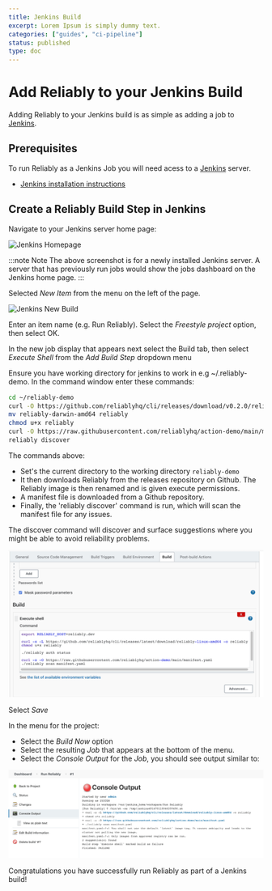 ```yaml
---
title: Jenkins Build
excerpt: Lorem Ipsum is simply dummy text.
categories: ["guides", "ci-pipeline"]
status: published
type: doc
---
```

# Add Reliably to your Jenkins Build

Adding Reliably to your Jenkins build is as simple as adding a job to
[Jenkins][jenkins-home].

## Prerequisites

To run Reliably as a Jenkins Job you will need acess to a
[Jenkins][jenkins-home] server.

[jenkins-home]: https://www.jenkins.io/
[reliably-home]: https://reliably.com/

* [Jenkins installation instructions][jenkins-install]

[jenkins-install]: https://www.jenkins.io/doc/book/installing/

## Create a Reliably Build Step in Jenkins

Navigate to your Jenkins server home page:

![Jenkins Homepage](./images/jenkins-homepage.png)

:::note Note
  The above screenshot is for a newly installed Jenkins server. A server that
  has previously run jobs would show the jobs dashboard on the Jenkins home
  page.
:::

Selected *New Item* from the menu on the left of the page.

![Jenkins New Build](./images/jenkins-new-build.png)

Enter an item name (e.g. Run Reliably). Select the *Freestyle project* option, then select OK.

In the new job display that appears next select the Build tab, then select *Execute Shell* from the *Add Build Step* dropdown menu

Ensure you have working directory for jenkins to work in e.g ~/.reliably-demo.
In the command window enter these commands:

```bash
cd ~/reliably-demo
curl -O https://github.com/reliablyhq/cli/releases/download/v0.2.0/reliably-darwin-amd64
mv reliably-darwin-amd64 reliably
chmod u+x reliably
curl -O https://raw.githubusercontent.com/reliablyhq/action-demo/main/manifest.yaml
reliably discover
```


The commands above:

* Set's the current directory to the working directory `reliably-demo`
* It then downloads Reliably from the releases repository on Github. The
  Reliably image is then renamed and is given execute permissions.
* A manifest file is downloaded from a Github repository.
* Finally, the 'reliably discover' command is run, which will scan the manifest
  file for any issues.

The discover command will discover and surface suggestions where you might be
able to avoid reliability problems.

![Jenkins Execute Shell](./images/jenkins-execute-shell.png)

Select *Save*

In the menu for the project:

* Select the *Build Now* option
* Select the resulting *Job* that appears at the bottom of the menu.
* Select the *Console Output* for the *Job*, you should see output similar to:

![Jenkins Console Output](./images/jenkins-console-output.png)

Congratulations you have successfully run Reliably as part of a Jenkins build!